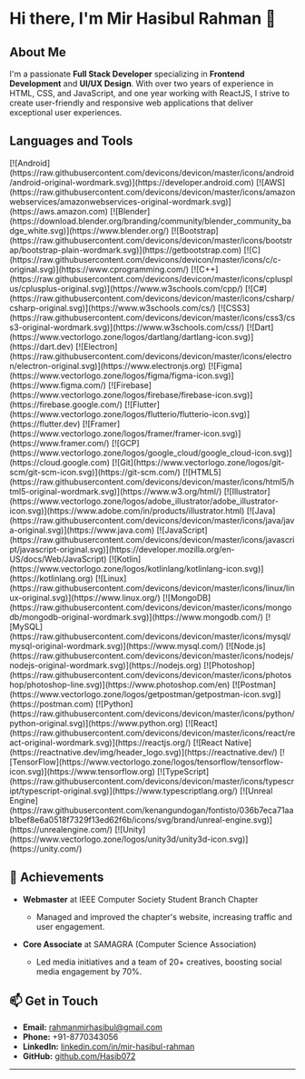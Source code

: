 # Hi there, I'm Mir Hasibul Rahman 👋

## About Me
I'm a passionate **Full Stack Developer** specializing in **Frontend Development** and **UI/UX Design**. With over two years of experience in HTML, CSS, and JavaScript, and one year working with ReactJS, I strive to create user-friendly and responsive web applications that deliver exceptional user experiences.

## Languages and Tools
<p align="left"> 
  [![Android](https://raw.githubusercontent.com/devicons/devicon/master/icons/android/android-original-wordmark.svg)](https://developer.android.com) 
  [![AWS](https://raw.githubusercontent.com/devicons/devicon/master/icons/amazonwebservices/amazonwebservices-original-wordmark.svg)](https://aws.amazon.com) 
  [![Blender](https://download.blender.org/branding/community/blender_community_badge_white.svg)](https://www.blender.org/) 
  [![Bootstrap](https://raw.githubusercontent.com/devicons/devicon/master/icons/bootstrap/bootstrap-plain-wordmark.svg)](https://getbootstrap.com) 
  [![C](https://raw.githubusercontent.com/devicons/devicon/master/icons/c/c-original.svg)](https://www.cprogramming.com/) 
  [![C++](https://raw.githubusercontent.com/devicons/devicon/master/icons/cplusplus/cplusplus-original.svg)](https://www.w3schools.com/cpp/) 
  [![C#](https://raw.githubusercontent.com/devicons/devicon/master/icons/csharp/csharp-original.svg)](https://www.w3schools.com/cs/) 
  [![CSS3](https://raw.githubusercontent.com/devicons/devicon/master/icons/css3/css3-original-wordmark.svg)](https://www.w3schools.com/css/) 
  [![Dart](https://www.vectorlogo.zone/logos/dartlang/dartlang-icon.svg)](https://dart.dev) 
  [![Electron](https://raw.githubusercontent.com/devicons/devicon/master/icons/electron/electron-original.svg)](https://www.electronjs.org) 
  [![Figma](https://www.vectorlogo.zone/logos/figma/figma-icon.svg)](https://www.figma.com/) 
  [![Firebase](https://www.vectorlogo.zone/logos/firebase/firebase-icon.svg)](https://firebase.google.com/) 
  [![Flutter](https://www.vectorlogo.zone/logos/flutterio/flutterio-icon.svg)](https://flutter.dev) 
  [![Framer](https://www.vectorlogo.zone/logos/framer/framer-icon.svg)](https://www.framer.com/) 
  [![GCP](https://www.vectorlogo.zone/logos/google_cloud/google_cloud-icon.svg)](https://cloud.google.com) 
  [![Git](https://www.vectorlogo.zone/logos/git-scm/git-scm-icon.svg)](https://git-scm.com/) 
  [![HTML5](https://raw.githubusercontent.com/devicons/devicon/master/icons/html5/html5-original-wordmark.svg)](https://www.w3.org/html/) 
  [![Illustrator](https://www.vectorlogo.zone/logos/adobe_illustrator/adobe_illustrator-icon.svg)](https://www.adobe.com/in/products/illustrator.html) 
  [![Java](https://raw.githubusercontent.com/devicons/devicon/master/icons/java/java-original.svg)](https://www.java.com) 
  [![JavaScript](https://raw.githubusercontent.com/devicons/devicon/master/icons/javascript/javascript-original.svg)](https://developer.mozilla.org/en-US/docs/Web/JavaScript) 
  [![Kotlin](https://www.vectorlogo.zone/logos/kotlinlang/kotlinlang-icon.svg)](https://kotlinlang.org) 
  [![Linux](https://raw.githubusercontent.com/devicons/devicon/master/icons/linux/linux-original.svg)](https://www.linux.org/) 
  [![MongoDB](https://raw.githubusercontent.com/devicons/devicon/master/icons/mongodb/mongodb-original-wordmark.svg)](https://www.mongodb.com/) 
  [![MySQL](https://raw.githubusercontent.com/devicons/devicon/master/icons/mysql/mysql-original-wordmark.svg)](https://www.mysql.com/) 
  [![Node.js](https://raw.githubusercontent.com/devicons/devicon/master/icons/nodejs/nodejs-original-wordmark.svg)](https://nodejs.org) 
  [![Photoshop](https://raw.githubusercontent.com/devicons/devicon/master/icons/photoshop/photoshop-line.svg)](https://www.photoshop.com/en) 
  [![Postman](https://www.vectorlogo.zone/logos/getpostman/getpostman-icon.svg)](https://postman.com) 
  [![Python](https://raw.githubusercontent.com/devicons/devicon/master/icons/python/python-original.svg)](https://www.python.org) 
  [![React](https://raw.githubusercontent.com/devicons/devicon/master/icons/react/react-original-wordmark.svg)](https://reactjs.org/) 
  [![React Native](https://reactnative.dev/img/header_logo.svg)](https://reactnative.dev/) 
  [![TensorFlow](https://www.vectorlogo.zone/logos/tensorflow/tensorflow-icon.svg)](https://www.tensorflow.org) 
  [![TypeScript](https://raw.githubusercontent.com/devicons/devicon/master/icons/typescript/typescript-original.svg)](https://www.typescriptlang.org/) 
  [![Unreal Engine](https://raw.githubusercontent.com/kenangundogan/fontisto/036b7eca71aab1bef8e6a0518f7329f13ed62f6b/icons/svg/brand/unreal-engine.svg)](https://unrealengine.com/) 
  [![Unity](https://www.vectorlogo.zone/logos/unity3d/unity3d-icon.svg)](https://unity.com/) 
</p>

## 🏅 Achievements
- **Webmaster** at IEEE Computer Society Student Branch Chapter
  - Managed and improved the chapter's website, increasing traffic and user engagement.
  
- **Core Associate** at SAMAGRA (Computer Science Association)
  - Led media initiatives and a team of 20+ creatives, boosting social media engagement by 70%.

## 📫 Get in Touch
- **Email:** [rahmanmirhasibul@gmail.com](mailto:rahmanmirhasibul@gmail.com)
- **Phone:** +91-8770343056
- **LinkedIn:** [linkedin.com/in/mir-hasibul-rahman](https://www.linkedin.com/in/mir-hasibul-rahman/)
- **GitHub:** [github.com/Hasib072](https://github.com/Hasib072)

---
